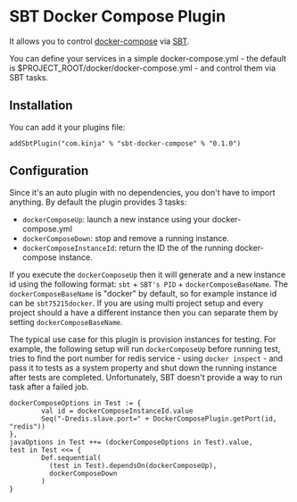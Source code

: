 
# SBT Docker Compose Plugin

It allows you to control [docker-compose](https://docs.docker.com/compose/) via [SBT](http://www.scala-sbt.org). 

You can define your services in a simple docker-compose.yml  - the default is
$PROJECT_ROOT/docker/docker-compose.yml - and control them via SBT tasks.

## Installation

You can add it your plugins file:

```
addSbtPlugin("com.kinja" % "sbt-docker-compose" % "0.1.0")
```

## Configuration

Since it's an auto plugin with no dependencies, you don't have to import
anything. By default the plugin provides 3 tasks:
* `dockerComposeUp`: launch a new instance using your docker-compose.yml
* `dockerComposeDown`: stop and remove a running instance.
* `dockerComposeInstanceId`: return the ID the of the running docker-compose instance.

If you execute the `dockerComposeUp` then it will generate and a new instance
id using the following format: `sbt` + `SBT's PID` + `dockerComposeBaseName`.
The `dockerComposeBaseName` is "docker" by default, so for example instance id
can be `sbt75215docker`. If you are using multi project setup and every project
should a have a different instance then you can separate them by setting
`dockerComposeBaseName`.

The typical use case for this plugin is provision instances for testing. For
example, the following setup will run `dockerComposeUp` before running test,
tries to find the port number for redis service - using `docker inspect` - and
pass it to tests as a system property and shut down the running instance after
tests are completed. Unfortunately, SBT doesn't provide a way to run task after
a failed job.

```
dockerComposeOptions in Test := {
        val id = dockerComposeInstanceId.value
        Seq("-Dredis.slave.port=" + DockerComposePlugin.getPort(id, "redis"))
},
javaOptions in Test ++= (dockerComposeOptions in Test).value,
test in Test <<= {
        Def.sequential(
          (test in Test).dependsOn(dockerComposeUp),
          dockerComposeDown
        )
}
```

